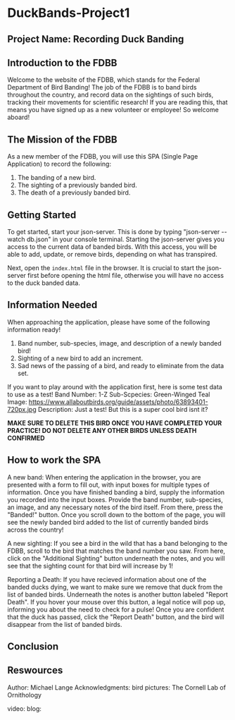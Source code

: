 # DuckBands-Project1

## Project Name: Recording Duck Banding

## Introduction to the FDBB
Welcome to the website of the FDBB, which stands for the Federal Department of Bird Banding! The job of the FDBB is to band birds throughout the country, and record data on the sightings of such birds, tracking their movements for scientific research! If you are reading this, that means you have signed up as a new volunteer or employee! So welcome aboard! 

## The Mission of the FDBB
As a new member of the FDBB, you will use this SPA (Single Page Application) to record the following:
1) The banding of a new bird.
2) The sighting of a previously banded bird.
3) The death of a previously banded bird.

## Getting Started
To get started, start your json-server. This is done by typing "json-server --watch db.json" in your console terminal. Starting the json-server gives you access to the current data of banded birds. With this access, you will be able to add, update, or remove birds, depending on what has transpired. 

Next, open the `index.html` file in the browser. It is crucial to start the json-server first before opening the html file, otherwise you will have no access to the duck banded data.

## Information Needed
When approaching the application, please have some of the following information ready!
1) Band number, sub-species, image, and description of a newly banded bird!
2) Sighting of a new bird to add an increment.
3) Sad news of the passing of a bird, and ready to eliminate from the data set.

If you want to play around with the application first, here is some test data to use as a test!
Band Number: 1-Z
Sub-Scpecies: Green-Winged Teal
Image: https://www.allaboutbirds.org/guide/assets/photo/63893401-720px.jpg
Description: Just a test! But this is a super cool bird isnt it?

**MAKE SURE TO DELETE THIS BIRD ONCE YOU HAVE COMPLETED YOUR PRACTICE! DO NOT DELETE ANY OTHER BIRDS UNLESS DEATH CONFIRMED**

## How to work the SPA
A new band: When entering the application in the browser, you are presented with a form to fill out, with input boxes for multiple types of information. Once you have finished banding a bird, supply the information you recorded into the input boxes. Provide the band number, sub-species, an image, and any necessary notes of the bird itself. From there, press the "Banded!" button. Once you scroll down to the bottom of the page, you will see the newly banded bird added to the list of currently banded birds across the country!

A new sighting: If you see a bird in the wild that has a band belonging to the FDBB, scroll to the bird that matches the band number you saw. From here, click on the "Additional Sighting" button underneath the notes, and you will see that the sighting count for that bird will increase by 1!

Reporting a Death: If you have recieved information about one of the banded ducks dying, we want to make sure we remove that duck from the list of banded birds. Underneath the notes is another button labeled "Report Death". If you hover your mouse over this button, a legal notice will pop up, informing you about the need to check for a pulse! Once you are confident that the duck has passed, click the "Report Death" button, and the bird will disappear from the list of banded birds.

## Conclusion


## Reswources
Author: Michael Lange
Acknowledgments:
bird pictures: The Cornell Lab of Ornithology

video:
blog:
